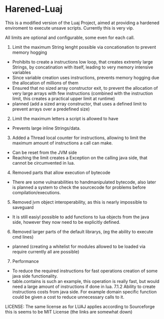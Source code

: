 Harened-Luaj
============

This is a modified version of the Luaj Project, aimed at providing a hardened enviroment to execute unsave scripts.
Currently this is very vip.

All limits are optional and configurable, some even for each call.

1. Limit the maximum String lenght possible via concationation to prevent memory hogging
 *  Prohibits to create a instructions low loop, that creates extremly large Strings, by concatination with itself, leading to very memory intensive variables
 * Since variable creation uses instructions, prevents memory hogging due the allocation of millions of them
 * Ensured that no sized array constructor exit, to prevent the allocation of very large arrays with few instructions (combined with the instruction limit, this creates a practical upper limit at runtime)
 * planned (add a sized array constructor, that uses a defined limit to prevent arrays over a predefined size)

2. Limit the maximum letters a script is allowed to have
 * Prevents large inline Strings/data.

3. Added a Thread local counter for instructions, allowing to limit the maximum amount of instructions a call can make.
 * Can be reset from the JVM side
 * Reaching the limit creates a Exception on the calling java side, that cannot be circumvented in lua.

4. Removed parts that allow execution of bytecode
 * There are some vulnarabilities to handmanipulated bytecode, also later is planned a system to check the sourcecode for problems before compilation/executions.

5. Removed jvm object interoperability, as this is nearly impossible to saveguard
 * It is still easiyl possible to add functions to lua objects from the java side, however they now need to be explicitly defined.

6. Removed larger parts of the default librarys, (eg the ability to execute cmd lines)
 * planned (creating a whitelist for modules allowed to be loaded via require currently all are possible)

7. Performance 
 * To reduce the required instructions for fast operations creation of some java side functionality.
 * table.contains is such an example, this operation is really fast, but would need a large amount of instructions if done in lua.
7.1.2 Ability to create instructions costs from java side. For example domain specific function could be given a cost to reduce unnecessary calls to it.

LICENSE:
The same license as for LUAJ applies according to Sourceforge this is seems to be MIT License (the links are somewhat down)
